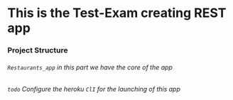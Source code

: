 # This is the Test-Exam creating REST app

### Project Structure
###### `Restaurants_app` in this part we have the core of the app
###### `todo` Configure the heroku `ClI` for the launching of this app 


